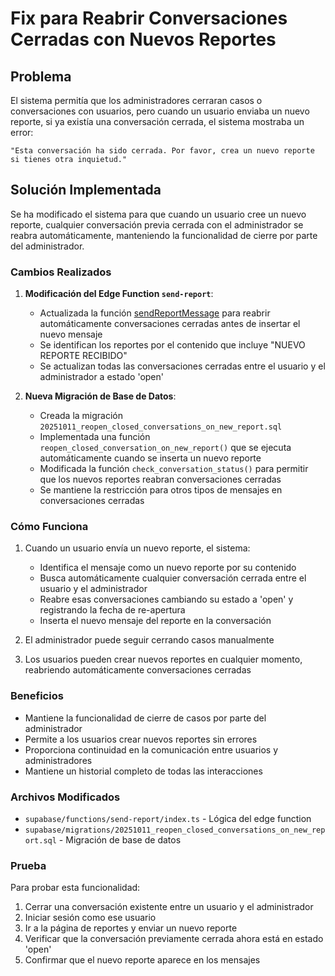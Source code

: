 # Fix para Reabrir Conversaciones Cerradas con Nuevos Reportes

## Problema
El sistema permitía que los administradores cerraran casos o conversaciones con usuarios, pero cuando un usuario enviaba un nuevo reporte, si ya existía una conversación cerrada, el sistema mostraba un error:
```
"Esta conversación ha sido cerrada. Por favor, crea un nuevo reporte si tienes otra inquietud."
```

## Solución Implementada
Se ha modificado el sistema para que cuando un usuario cree un nuevo reporte, cualquier conversación previa cerrada con el administrador se reabra automáticamente, manteniendo la funcionalidad de cierre por parte del administrador.

### Cambios Realizados

1. **Modificación del Edge Function `send-report`**:
   - Actualizada la función [sendReportMessage](file://c:\Users\Grizzly\Documents\vendra-main\supabase\functions\send-report\index.ts#L183-L274) para reabrir automáticamente conversaciones cerradas antes de insertar el nuevo mensaje
   - Se identifican los reportes por el contenido que incluye "NUEVO REPORTE RECIBIDO"
   - Se actualizan todas las conversaciones cerradas entre el usuario y el administrador a estado 'open'

2. **Nueva Migración de Base de Datos**:
   - Creada la migración `20251011_reopen_closed_conversations_on_new_report.sql`
   - Implementada una función `reopen_closed_conversation_on_new_report()` que se ejecuta automáticamente cuando se inserta un nuevo reporte
   - Modificada la función `check_conversation_status()` para permitir que los nuevos reportes reabran conversaciones cerradas
   - Se mantiene la restricción para otros tipos de mensajes en conversaciones cerradas

### Cómo Funciona
1. Cuando un usuario envía un nuevo reporte, el sistema:
   - Identifica el mensaje como un nuevo reporte por su contenido
   - Busca automáticamente cualquier conversación cerrada entre el usuario y el administrador
   - Reabre esas conversaciones cambiando su estado a 'open' y registrando la fecha de re-apertura
   - Inserta el nuevo mensaje del reporte en la conversación

2. El administrador puede seguir cerrando casos manualmente
3. Los usuarios pueden crear nuevos reportes en cualquier momento, reabriendo automáticamente conversaciones cerradas

### Beneficios
- Mantiene la funcionalidad de cierre de casos por parte del administrador
- Permite a los usuarios crear nuevos reportes sin errores
- Proporciona continuidad en la comunicación entre usuarios y administradores
- Mantiene un historial completo de todas las interacciones

### Archivos Modificados
- `supabase/functions/send-report/index.ts` - Lógica del edge function
- `supabase/migrations/20251011_reopen_closed_conversations_on_new_report.sql` - Migración de base de datos

### Prueba
Para probar esta funcionalidad:
1. Cerrar una conversación existente entre un usuario y el administrador
2. Iniciar sesión como ese usuario
3. Ir a la página de reportes y enviar un nuevo reporte
4. Verificar que la conversación previamente cerrada ahora está en estado 'open'
5. Confirmar que el nuevo reporte aparece en los mensajes